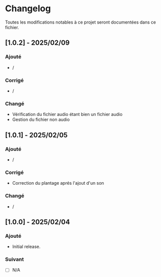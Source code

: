 # Changelog

Toutes les modifications notables à ce projet seront documentées dans ce fichier.

## [1.0.2] - 2025/02/09

### Ajouté
- /

### Corrigé
- /

### Changé
- Vérification du fichier audio étant bien un fichier audio
- Gestion du fichier non audio

## [1.0.1] - 2025/02/05

### Ajouté
- /

### Corrigé
- Correction du plantage aprés l'ajout d'un son

### Changé
- /

## [1.0.0] - 2025/02/04

### Ajouté
- Initial release.

### Suivant
- [ ] N/A